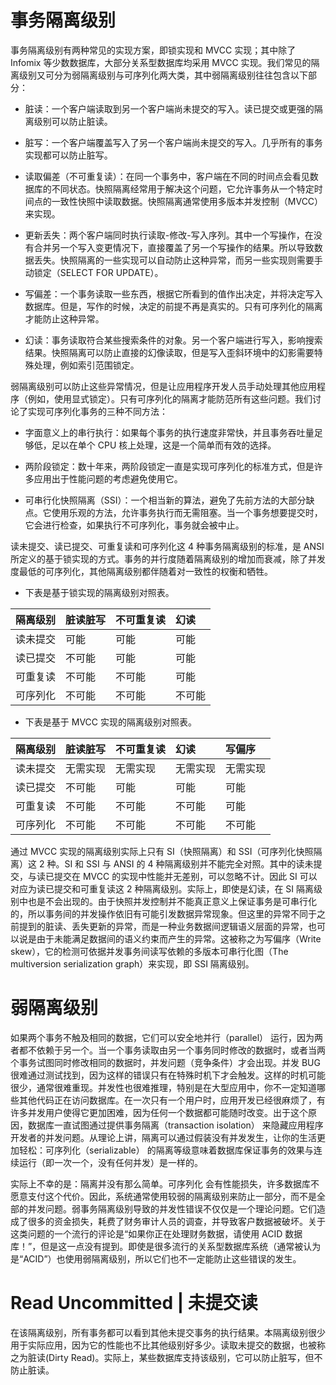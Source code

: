 # 事务隔离级别

事务隔离级别有两种常见的实现方案，即锁实现和 MVCC 实现；其中除了 Infomix 等少数数据库，大部分关系型数据库均采用 MVCC 实现。我们常见的隔离级别又可分为弱隔离级别与可序列化两大类，其中弱隔离级别往往包含以下部分：

- 脏读：一个客户端读取到另一个客户端尚未提交的写入。读已提交或更强的隔离级别可以防止脏读。

- 脏写：一个客户端覆盖写入了另一个客户端尚未提交的写入。几乎所有的事务实现都可以防止脏写。

- 读取偏差（不可重复读）：在同一个事务中，客户端在不同的时间点会看见数据库的不同状态。快照隔离经常用于解决这个问题，它允许事务从一个特定时间点的一致性快照中读取数据。快照隔离通常使用多版本并发控制（MVCC） 来实现。

- 更新丢失：两个客户端同时执行读取-修改-写入序列。其中一个写操作，在没有合并另一个写入变更情况下，直接覆盖了另一个写操作的结果。所以导致数据丢失。快照隔离的一些实现可以自动防止这种异常，而另一些实现则需要手动锁定（SELECT FOR UPDATE）。

- 写偏差：一个事务读取一些东西，根据它所看到的值作出决定，并将决定写入数据库。但是，写作的时候，决定的前提不再是真实的。只有可序列化的隔离才能防止这种异常。

- 幻读：事务读取符合某些搜索条件的对象。另一个客户端进行写入，影响搜索结果。快照隔离可以防止直接的幻像读取，但是写入歪斜环境中的幻影需要特殊处理，例如索引范围锁定。

弱隔离级别可以防止这些异常情况，但是让应用程序开发人员手动处理其他应用程序（例如，使用显式锁定）。只有可序列化的隔离才能防范所有这些问题。我们讨论了实现可序列化事务的三种不同方法：

- 字面意义上的串行执行：如果每个事务的执行速度非常快，并且事务吞吐量足够低，足以在单个 CPU 核上处理，这是一个简单而有效的选择。

- 两阶段锁定：数十年来，两阶段锁定一直是实现可序列化的标准方式，但是许多应用出于性能问题的考虑避免使用它。

- 可串行化快照隔离（SSI）：一个相当新的算法，避免了先前方法的大部分缺点。它使用乐观的方法，允许事务执行而无需阻塞。当一个事务想要提交时，它会进行检查，如果执行不可序列化，事务就会被中止。

读未提交、读已提交、可重复读和可序列化这 4 种事务隔离级别的标准，是 ANSI 所定义的基于锁实现的方式。事务的并行度随着隔离级别的增加而衰减，除了并发度最低的可序列化，其他隔离级别都伴随着对一致性的权衡和牺牲。

- 下表是基于锁实现的隔离级别对照表。

| 隔离级别 | 脏读脏写 | 不可重复读 | 幻读   |
| :------- | :------- | :--------- | :----- |
| 读未提交 | 可能     | 可能       | 可能   |
| 读已提交 | 不可能   | 可能       | 可能   |
| 可重复读 | 不可能   | 不可能     | 可能   |
| 可序列化 | 不可能   | 不可能     | 不可能 |

- 下表是基于 MVCC 实现的隔离级别对照表。

| 隔离级别 | 脏读脏写 | 不可重复读 | 幻读     | 写偏序   |
| :------- | :------- | :--------- | :------- | :------- |
| 读未提交 | 无需实现 | 无需实现   | 无需实现 | 无需实现 |
| 读已提交 | 不可能   | 可能       | 可能     | 可能     |
| 可重复读 | 不可能   | 不可能     | 不可能   | 可能     |
| 可序列化 | 不可能   | 不可能     | 不可能   | 不可能   |

通过 MVCC 实现的隔离级别实际上只有 SI（快照隔离）和 SSI（可序列化快照隔离）这 2 种。SI 和 SSI 与 ANSI 的 4 种隔离级别并不能完全对照。其中的读未提交，与读已提交在 MVCC 的实现中性能并无差别，可以忽略不计。因此 SI 可以对应为读已提交和可重复读这 2 种隔离级别。实际上，即使是幻读，在 SI 隔离级别中也是不会出现的。由于快照并发控制并不能真正意义上保证事务是可串行化的，所以事务间的并发操作依旧有可能引发数据异常现象。但这里的异常不同于之前提到的脏读、丢失更新的异常，而是一种业务数据间逻辑语义层面的异常，也可以说是由于未能满足数据间的语义约束而产生的异常。这被称之为写偏序（Write skew），它的检测可依据并发事务间读写依赖的多版本可串行化图（The multiversion serialization graph）来实现，即 SSI 隔离级别。

# 弱隔离级别

如果两个事务不触及相同的数据，它们可以安全地并行（parallel） 运行，因为两者都不依赖于另一个。当一个事务读取由另一个事务同时修改的数据时，或者当两个事务试图同时修改相同的数据时，并发问题（竞争条件）才会出现。并发 BUG 很难通过测试找到，因为这样的错误只有在特殊时机下才会触发。这样的时机可能很少，通常很难重现。并发性也很难推理，特别是在大型应用中，你不一定知道哪些其他代码正在访问数据库。在一次只有一个用户时，应用开发已经很麻烦了，有许多并发用户使得它更加困难，因为任何一个数据都可能随时改变。出于这个原因，数据库一直试图通过提供事务隔离（transaction isolation） 来隐藏应用程序开发者的并发问题。从理论上讲，隔离可以通过假装没有并发发生，让你的生活更加轻松：可序列化（serializable） 的隔离等级意味着数据库保证事务的效果与连续运行（即一次一个，没有任何并发）是一样的。

实际上不幸的是：隔离并没有那么简单。可序列化 会有性能损失，许多数据库不愿意支付这个代价。因此，系统通常使用较弱的隔离级别来防止一部分，而不是全部的并发问题。弱事务隔离级别导致的并发性错误不仅仅是一个理论问题。它们造成了很多的资金损失，耗费了财务审计人员的调查，并导致客户数据被破坏。关于这类问题的一个流行的评论是“如果你正在处理财务数据，请使用 ACID 数据库！”，但是这一点没有提到。即使是很多流行的关系型数据库系统（通常被认为是“ACID”）也使用弱隔离级别，所以它们也不一定能防止这些错误的发生。

# Read Uncommitted | 未提交读

在该隔离级别，所有事务都可以看到其他未提交事务的执行结果。本隔离级别很少用于实际应用，因为它的性能也不比其他级别好多少。读取未提交的数据，也被称之为脏读(Dirty Read)。实际上，某些数据库支持该级别，它可以防止脏写，但不防止脏读。
